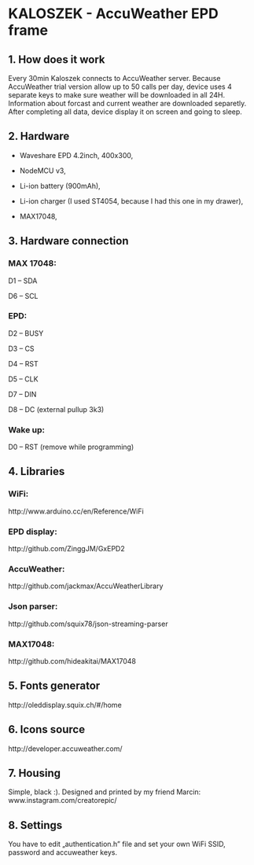 <H1>KALOSZEK - AccuWeather EPD frame</H1> 

<H2>1.	How does it work</H2>
Every 30min Kaloszek connects to AccuWeather server. Because AccuWeather trial version allow up to 50 calls per day, device uses 4 separate keys to make sure weather will be downloaded in all 24H. Information about forcast and current weather are downloaded separetly. After completing all data, device display it on screen and going to sleep.

<H2>2.	Hardware </H2>


- Waveshare EPD  4.2inch, 400x300,


- NodeMCU v3,


- Li-ion battery (900mAh),


- Li-ion charger (I used ST4054, because I had this one in my drawer),


- MAX17048,



<H2>3.	Hardware connection </H2>

<H3>MAX 17048:</H3>

D1 – SDA

D6 – SCL

<H3>EPD:</H3>

D2 – BUSY

D3 – CS

D4 – RST

D5 – CLK

D7 – DIN

D8 – DC (external pullup 3k3)

<H3>Wake up:</H3>

D0 – RST (remove while programming)

 
 
<H2>4.	Libraries</H2>
<H3>  WiFi:</H3>
http://www.arduino.cc/en/Reference/WiFi
<H3>  EPD display:</H3>
http://github.com/ZinggJM/GxEPD2
<H3>  AccuWeather:</H3>
http://github.com/jackmax/AccuWeatherLibrary
<H3>  Json parser:</H3>
http://github.com/squix78/json-streaming-parser
<H3>  MAX17048:</H3>
http://github.com/hideakitai/MAX17048

 
 
<H2>5.	Fonts generator</H2>
http://oleddisplay.squix.ch/#/home

 
 
<H2>6.	Icons source</H2>
http://developer.accuweather.com/

 
 
<H2>7.	Housing</H2>
Simple, black :). Designed and printed by my friend Marcin:
www.instagram.com/creatorepic/

 
 
<H2>8.	Settings</H2>

You have to edit „authentication.h” file and set your own WiFi SSID, password and accuweather keys. 

